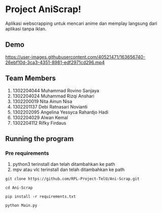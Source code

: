 # Project AniScrap!
Aplikasi webscrapping untuk mencari anime dan memplay langsung dari aplikasi tanpa iklan.

## Demo

https://user-images.githubusercontent.com/40521471/163656740-26ebf10d-3ca3-4351-8981-edf2971cd296.mp4


## Team Members
1. 1302204044 Muhammad Rovino Sanjaya
1. 1302204024 Muhammad Rizqi Anshari
1. 1302200019 Nita Ainun Nisa
1. 1302201137 Debi Ratnasari Novianti
1. 1302202095 Angelina Yessyca Rahardjo Hadi
1. 1302204029 Alwan Kemal
1. 1302204112 Rifky Firdaus

## Running the program
### Pre requirements
1. python3 terinstall dan telah ditambahkan ke path
1. mpv atau vlc terinstall dan telah ditambahkan ke path

`git clone https://github.com/RPL-Project-TelU/Ani-Scrap.git`

`cd Ani-Scrap`

`pip install -r requirements.txt`

`python Main.py`

